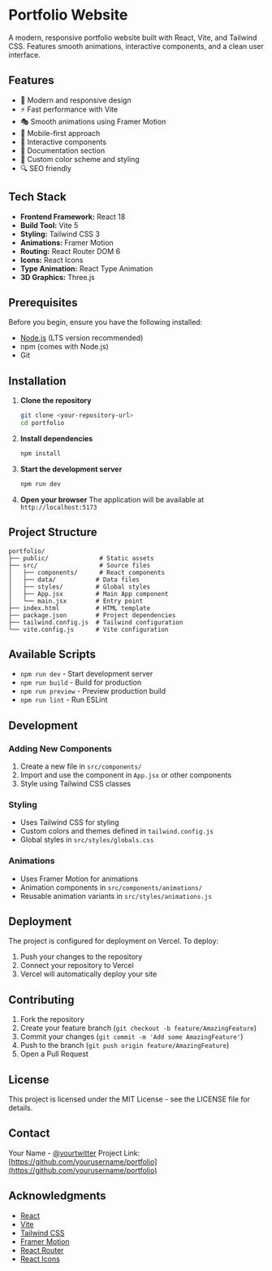 # Portfolio Website

A modern, responsive portfolio website built with React, Vite, and Tailwind CSS. Features smooth animations, interactive components, and a clean user interface.

## Features

- 🎨 Modern and responsive design
- ⚡ Fast performance with Vite
- 🎭 Smooth animations using Framer Motion
- 📱 Mobile-first approach
- 🎯 Interactive components
- 📝 Documentation section
- 🎨 Custom color scheme and styling
- 🔍 SEO friendly

## Tech Stack

- **Frontend Framework:** React 18
- **Build Tool:** Vite 5
- **Styling:** Tailwind CSS 3
- **Animations:** Framer Motion
- **Routing:** React Router DOM 6
- **Icons:** React Icons
- **Type Animation:** React Type Animation
- **3D Graphics:** Three.js

## Prerequisites

Before you begin, ensure you have the following installed:
- [Node.js](https://nodejs.org/) (LTS version recommended)
- npm (comes with Node.js)
- Git

## Installation

1. **Clone the repository**
   ```bash
   git clone <your-repository-url>
   cd portfolio
   ```

2. **Install dependencies**
   ```bash
   npm install
   ```

3. **Start the development server**
   ```bash
   npm run dev
   ```

4. **Open your browser**
   The application will be available at `http://localhost:5173`

## Project Structure

```
portfolio/
├── public/              # Static assets
├── src/                 # Source files
│   ├── components/      # React components
│   ├── data/           # Data files
│   ├── styles/         # Global styles
│   ├── App.jsx         # Main App component
│   └── main.jsx        # Entry point
├── index.html          # HTML template
├── package.json        # Project dependencies
├── tailwind.config.js  # Tailwind configuration
└── vite.config.js      # Vite configuration
```

## Available Scripts

- `npm run dev` - Start development server
- `npm run build` - Build for production
- `npm run preview` - Preview production build
- `npm run lint` - Run ESLint

## Development

### Adding New Components

1. Create a new file in `src/components/`
2. Import and use the component in `App.jsx` or other components
3. Style using Tailwind CSS classes

### Styling

- Uses Tailwind CSS for styling
- Custom colors and themes defined in `tailwind.config.js`
- Global styles in `src/styles/globals.css`

### Animations

- Uses Framer Motion for animations
- Animation components in `src/components/animations/`
- Reusable animation variants in `src/styles/animations.js`

## Deployment

The project is configured for deployment on Vercel. To deploy:

1. Push your changes to the repository
2. Connect your repository to Vercel
3. Vercel will automatically deploy your site

## Contributing

1. Fork the repository
2. Create your feature branch (`git checkout -b feature/AmazingFeature`)
3. Commit your changes (`git commit -m 'Add some AmazingFeature'`)
4. Push to the branch (`git push origin feature/AmazingFeature`)
5. Open a Pull Request

## License

This project is licensed under the MIT License - see the LICENSE file for details.

## Contact

Your Name - [@yourtwitter](https://twitter.com/yourtwitter)
Project Link: [https://github.com/yourusername/portfolio](https://github.com/yourusername/portfolio)

## Acknowledgments

- [React](https://reactjs.org/)
- [Vite](https://vitejs.dev/)
- [Tailwind CSS](https://tailwindcss.com/)
- [Framer Motion](https://www.framer.com/motion/)
- [React Router](https://reactrouter.com/)
- [React Icons](https://react-icons.github.io/react-icons/) 